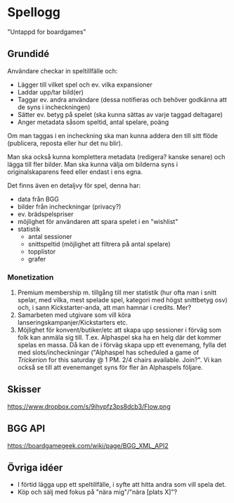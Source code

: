 # Spellogg

"Untappd for boardgames"

## Grundidé
Användare checkar in speltillfälle och:
* Lägger till vilket spel och ev. vilka expansioner
* Laddar upp/tar bild(er)
* Taggar ev. andra användare (dessa notifieras och behöver godkänna att de syns i incheckningen)
* Sätter ev. betyg på spelet (ska kunna sättas av varje taggad deltagare)
* Anger metadata såsom speltid, antal spelare, poäng

Om man taggas i en incheckning ska man kunna addera den till sitt flöde (publicera, reposta eller hur det nu blir).

Man ska också kunna komplettera metadata (redigera? kanske senare) och lägga till fler bilder. Man ska kunna välja om bilderna syns i originalskaparens feed eller endast i ens egna.

Det finns även en detaljvy för spel, denna har:
* data från BGG
* bilder från incheckningar (privacy?)
* ev. brädspelspriser
* möjlighet för användaren att spara spelet i en "wishlist"
* statistik
  * antal sessioner
  * snittspeltid (möjlighet att filtrera på antal spelare)
  * topplistor
  * grafer

### Monetization
1. Premium membership m. tillgång till mer statistik (hur ofta man i snitt spelar, med vilka, mest spelade spel, kategori med högst snittbetyg osv) och, i sann Kickstarter-anda, att man hamnar i credits. Mer?
2. Samarbeten med utgivare som vill köra lanseringskampanjer/Kickstarters etc.
3. Möjlighet för konvent/butiker/etc att skapa upp sessioner i förväg som folk kan anmäla sig till. T.ex. Alphaspel ska ha en helg där det kommer spelas en massa. Då kan de i förväg skapa upp ett evenemang, fylla det med slots/incheckningar ("Alphaspel has scheduled a game of *Trickerion* for this saturday @ 1 PM. 2/4 chairs available. Join?". Vi kan också se till att evenemanget syns för fler än Alphaspels följare.

## Skisser

https://www.dropbox.com/s/9ihypfz3ps8dcb3/Flow.png

## BGG API

https://boardgamegeek.com/wiki/page/BGG_XML_API2

## Övriga idéer

* I förtid lägga upp ett speltillfälle, i syfte att hitta andra som vill spela det.
* Köp och sälj med fokus på "nära mig"/"nära [plats X]"?
